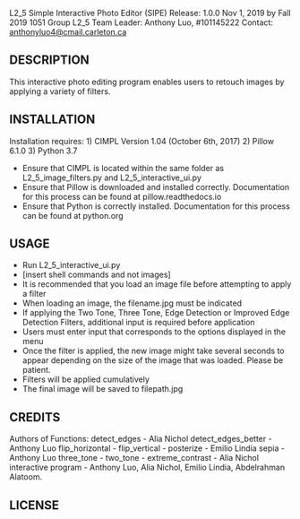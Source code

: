 L2_5 Simple Interactive Photo Editor (SIPE)
Release: 1.0.0 Nov 1, 2019 by Fall 2019 1051 Group L2_5
Team Leader: Anthony Luo, #101145222
Contact: anthonyluo4@cmail.carleton.ca

DESCRIPTION
----------------------------------
This interactive photo editing program enables users to retouch images by applying a variety of filters.

INSTALLATION
----------------------------------
Installation requires:
    1) CIMPL Version 1.04 (October 6th, 2017)
    2) Pillow 6.1.0
    3) Python 3.7
- Ensure that CIMPL is located within the same folder as L2_5_image_filters.py and L2_5_interactive_ui.py
- Ensure that Pillow is downloaded and installed correctly. Documentation for this process can be found at pillow.readthedocs.io
- Ensure that Python is correctly installed. Documentation for this process can be found at python.org

USAGE
----------------------------------
- Run L2_5_interactive_ui.py
- [insert shell commands and not images]
- It is recommended that you load an image file before attempting to apply a filter
- When loading an image, the filename.jpg must be indicated
- If applying the Two Tone, Three Tone, Edge Detection or Improved Edge Detection Filters, additional input is required before application
- Users must enter input that corresponds to the options displayed in the menu
- Once the filter is applied, the new image might take several seconds to appear depending on the size of the image that was loaded. Please be patient.
- Filters will be applied cumulatively
- The final image will be saved to filepath.jpg


CREDITS
----------------------------------
Authors of Functions:
detect_edges - Alia Nichol
detect_edges_better - Anthony Luo
flip_horizontal -
flip_vertical -
posterize - Emilio Lindia
sepia - Anthony Luo
three_tone -
two_tone -
extreme_contrast - Alia Nichol
interactive program - Anthony Luo, Alia Nichol, Emilio Lindia, Abdelrahman Alatoom.


LICENSE
----------------------------------






